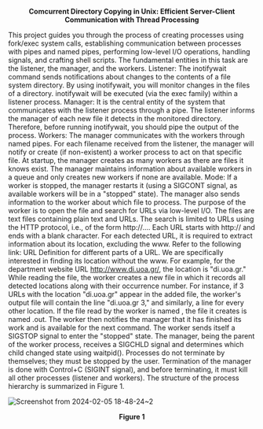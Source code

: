 **<p align = center>Comcurrent Directory Copying in Unix: Efficient Server-Client Communication with Thread Processing** 


This project guides you through the process of creating processes using fork/exec system calls,
establishing communication between processes with pipes and named pipes, performing low-level
I/O operations, handling signals, and crafting shell scripts.
The fundamental entities in this task are the listener, the manager, and the workers.
Listener: The inotifywait command sends notifications about changes to the contents of a file
system directory. By using inotifywait, you will monitor changes in the files of a directory.
inotifywait will be executed (via the exec family) within a listener process.
Manager: It is the central entity of the system that communicates with the listener process
through a pipe. The listener informs the manager of each new file it detects in the monitored
directory. Therefore, before running inotifywait, you should pipe the output of the process.
Workers: The manager communicates with the workers through named pipes. For each filename
received from the listener, the manager will notify or create (if non-existent) a worker process to act
on that specific file. At startup, the manager creates as many workers as there are files it knows
exist. The manager maintains information about available workers in a queue and only creates new
workers if none are available.
Mode:
If a worker is stopped, the manager restarts it (using a SIGCONT signal, as available workers will
be in a "stopped" state). The manager also sends information to the worker about which file to
process.
The purpose of the worker is to open the file and search for URLs via low-level I/O. The files are
text files containing plain text and URLs. The search is limited to URLs using the HTTP protocol,
i.e., of the form http://.... Each URL starts with http:// and ends with a blank character.
For each detected URL, it is required to extract information about its location, excluding the www.
Refer to the following link: URL Definition for different parts of a URL. We are specifically
interested in finding its location without the www. For example, for the department website URL
http://www.di.uoa.gr/, the location is "di.uoa.gr."
While reading the file, the worker creates a new file in which it records all detected locations along
with their occurrence number. For instance, if 3 URLs with the location "di.uoa.gr" appear in the
added file, the worker's output file will contain the line "di.uoa.gr 3," and similarly, a line for every
other location.
If the file read by the worker is named <filename>, the file it creates is named <filename>.out.
The worker then notifies the manager that it has finished its work and is available for the next
command. The worker sends itself a SIGSTOP signal to enter the "stopped" state. The manager,
being the parent of the worker process, receives a SIGCHLD signal and determines which child
changed state using waitpid().
Processes do not terminate by themselves; they must be stopped by the user. Termination of the
manager is done with Control+C (SIGINT signal), and before terminating, it must kill all other
processes (listener and workers).
The structure of the process hierarchy is summarized in Figure 1.






![Screenshot from 2024-02-05 18-48-24~2](https://github.com/JohnNDaras/SYSTEM-PROGRAMMING/assets/117290033/dab11f88-c352-4795-b50c-d9cd78a374f2)

<b>
<p align = center>Figure 1
